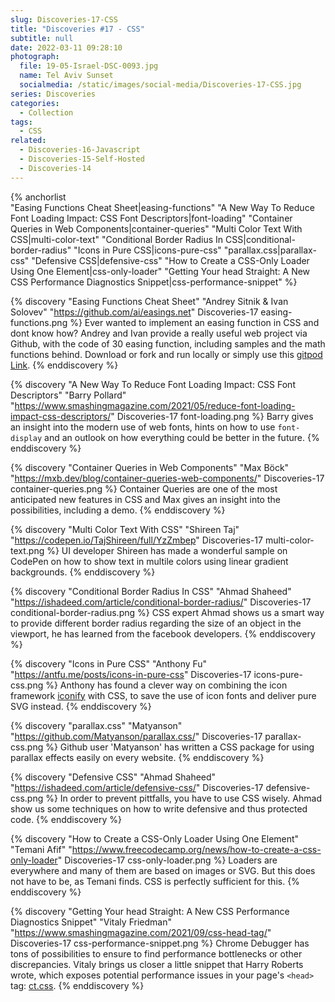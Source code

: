 ```yaml
---
slug: Discoveries-17-CSS
title: "Discoveries #17 - CSS"
subtitle: null
date: 2022-03-11 09:28:10
photograph:
  file: 19-05-Israel-DSC-0093.jpg
  name: Tel Aviv Sunset
  socialmedia: /static/images/social-media/Discoveries-17-CSS.jpg
series: Discoveries
categories:
  - Collection
tags:
  - CSS
related:
  - Discoveries-16-Javascript
  - Discoveries-15-Self-Hosted
  - Discoveries-14
---
```


{% anchorlist  
  "Easing Functions Cheat Sheet|easing-functions"
  "A New Way To Reduce Font Loading Impact: CSS Font Descriptors|font-loading"
  "Container Queries in Web Components|container-queries"
  "Multi Color Text With CSS|multi-color-text"
  "Conditional Border Radius In CSS|conditional-border-radius"
  "Icons in Pure CSS|icons-pure-css"
  "parallax.css|parallax-css"
  "Defensive CSS|defensive-css"
  "How to Create a CSS-Only Loader Using One Element|css-only-loader"
  "Getting Your head Straight: A New CSS Performance Diagnostics Snippet|css-performance-snippet"
%}

<!-- more -->

{% discovery "Easing Functions Cheat Sheet" "Andrey Sitnik & Ivan Solovev" "https://github.com/ai/easings.net" Discoveries-17 easing-functions.png %}
Ever wanted to implement an easing function in CSS and dont know how? Andrey and Ivan provide a really useful web project via Github, with the code of 30 easing function, including samples and the math functions behind. Download or fork and run locally or simply use this [gitpod Link](gitpod.io/#https://github.com/ai/easings.net).
{% enddiscovery %}

{% discovery "A New Way To Reduce Font Loading Impact: CSS Font Descriptors" "Barry Pollard" "https://www.smashingmagazine.com/2021/05/reduce-font-loading-impact-css-descriptors/" Discoveries-17 font-loading.png %}
Barry gives an insight into the modern use of web fonts, hints on how to use ``font-display`` and an outlook on how everything could be better in the future.
{% enddiscovery %}

{% discovery "Container Queries in Web Components" "Max Böck" "https://mxb.dev/blog/container-queries-web-components/" Discoveries-17 container-queries.png %}
Container Queries are one of the most anticipated new features in CSS and Max gives an insight into the possibilities, including a demo.
{% enddiscovery %}

{% discovery "Multi Color Text With CSS" "Shireen Taj" "https://codepen.io/TajShireen/full/YzZmbep" Discoveries-17 multi-color-text.png %}
UI developer Shireen has made a wonderful sample on CodePen on how to show text in multile colors using linear gradient backgrounds.
{% enddiscovery %}

{% discovery "Conditional Border Radius In CSS" "Ahmad Shaheed" "https://ishadeed.com/article/conditional-border-radius/" Discoveries-17 conditional-border-radius.png %}
CSS expert Ahmad shows us a smart way to provide different border radius regarding the size of an object in the viewport, he has learned from the facebook developers.
{% enddiscovery %}

{% discovery "Icons in Pure CSS" "Anthony Fu" "https://antfu.me/posts/icons-in-pure-css" Discoveries-17 icons-pure-css.png %}
Anthony has found a clever way on combining the icon framework [iconify](https://docs.iconify.design/icon-components/svg-framework/) with CSS, to save the use of icon fonts and deliver pure SVG instead.
{% enddiscovery %}

{% discovery "parallax.css" "Matyanson" "https://github.com/Matyanson/parallax.css/" Discoveries-17 parallax-css.png %}
Github user 'Matyanson' has written a CSS package for using parallax effects easily on every website.
{% enddiscovery %}

{% discovery "Defensive CSS" "Ahmad Shaheed" "https://ishadeed.com/article/defensive-css/" Discoveries-17 defensive-css.png %}
In order to prevent pittfalls, you have to use CSS wisely. Ahmad show us some techniques on how to write defensive and thus protected code.
{% enddiscovery %}

{% discovery "How to Create a CSS-Only Loader Using One Element" "Temani Afif" "https://www.freecodecamp.org/news/how-to-create-a-css-only-loader" Discoveries-17 css-only-loader.png %}
Loaders are everywhere and many of them are based on images or SVG. But this does not have to be, as Temani finds. CSS is perfectly sufficient for this.
{% enddiscovery %}

{% discovery "Getting Your head Straight: A New CSS Performance Diagnostics Snippet" "Vitaly Friedman" "https://www.smashingmagazine.com/2021/09/css-head-tag/" Discoveries-17 css-performance-snippet.png %}
Chrome Debugger has tons of possibilities to ensure to find performance bottlenecks or other discrepancies. Vitaly brings us closer a little snippet that Harry Roberts wrote, which exposes potential performance issues in your page's ``<head>`` tag: [ct.css](https://csswizardry.com/ct/).
{% enddiscovery %}
